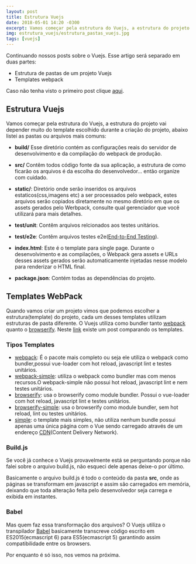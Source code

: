 ```yaml
---
layout: post
title: Estrutura Vuejs
date: 2018-05-01 14:20 -0300
excerpt: Vamos começar pela estrutura do Vuejs, a estrutura do projeto vai depender muito do template escolhido durante a criação do projeto...
img: estrutura_vuejs/estrutura_pastas_vuejs.jpg
tags: [vuejs]
---
```


Continuando nossos posts sobre o Vuejs. Esse artigo será separado em duas partes:
* Estrutura de pastas de um projeto Vuejs
* Templates webpack

Caso não tenha visto o primeiro post clique [aqui][primeiro-post].

## Estrutura Vuejs

Vamos começar pela estrutura do Vuejs, a estrutura do projeto vai depender muito do template escolhido durante a criação do projeto, abaixo listei as pastas ou arquivos mais comuns: 

* **build/**
Esse diretório contém as configurações reais do servidor de desenvolvimento e da compilação do webpack de produção.

* **src/**
Contêm todos código fonte da sua aplicação, a estrutura de como ficarão os arquivos é da escolha do desenvolvedor... então organize com cuidado.

* **static/**:
Diretório onde serão inseridos os arquivos estaticos(css,imagens etc) a ser processados pelo webpack, estes arquivos serão copiados diretamente no mesmo diretório em que os assets gerados pelo Werbpack, consulte qual gerenciador que você utilizará para mais detalhes.

* **test/unit**:
Contêm arquivos relcionados aos testes unitários.

* **test/e2e**:
Contêm arquivos testes e2e([End-to-End Testing][e2e]).

* **index.html**:
Este é o template para single page. Durante o desenvolvimento e as compilações, o Webpack gera assets e URLs desses assets gerados serão automaticamente injetadas nesse modelo para renderizar o HTML final.

* **package.json**:
Contém todas as dependências do projeto.


## Templates WebPack

Quando vamos criar um projeto vimos que podemos escolher a estrutura(template) do projeto, cada um desses templates utilizam estruturas de pasta diferente. O Vuejs utiliza como bundler tanto [webpack] quanto o [browserify]. Neste [link][webpack_browsefy] existe um post comparando os templates.


### Tipos Templates

* [webpack][webpack_vue]: É o pacote mais completo ou seja ele utiliza o webpack como bundler,possui   vue-loader com hot reload, javascript lint e testes unitários.
* [webpack-simple][webpack_simple]: utiliza o webpack como bundler mas com menos recursos.O webpack-simple não possui hot reload, javascript lint e nem testes unitários.
* [browserify][webpack_browserify]: usa o browserify como module bundler. Possui o vue-loader com hot reload, javascript lint e testes unitários.  
* [browserify-simple][webpack_browserify_simple]: usa o browserify como module bundler, sem hot reload, lint ou testes unitários.
* [simple][simple]: o template mais simples, não utiliza nenhum bundle possui apenas uma única página com o Vue sendo carregado através de um endereço [CDN](Content Delivery Network).


### Build.js
Se você já conhece o Vuejs provavelmente está se perguntando porque não falei sobre o arquivo build.js, não esqueci dele apenas deixe-o por último.

Basicamente o arquivo build.js é todo o conteúdo da pasta **src**, onde as páginas se transformam em javascript e assim são carregados em memória, deixando que toda alteração feita pelo desenvolvedor seja carrega e exibida em instantes.

### Babel
Mas quem faz essa transformação dos arquivos? O Vuejs utiliza o transpilador [Babel][babel] basicamente transcreve código escrito em ES2015(ecmascript 6) para ES5(ecmascript 5) garantindo assim compatibilidade entre os browsers.


Por enquanto é só isso, nos vemos na próxima.

[primeiro-post]: https://wteophilo.github.io/2018/04/03/ola-vuejs.html
[webpack_vue]: https://github.com/vuejs-templates/webpack
[webpack_simple]: https://github.com/vuejs-templates/webpack-simple
[webpack_browserify]: https://github.com/vuejs-templates/browserify
[webpack_browserify_simple]: https://github.com/vuejs-templates/browserify-simple
[simple]: https://github.com/vuejs-templates/simple
[CDN]: https://en.wikipedia.org/wiki/Content_delivery_network
[e2e]: https://vuejs-templates.github.io/webpack/e2e.html
[webpack_browsefy]: https://medium.freecodecamp.org/browserify-vs-webpack-b3d7ca08a0a9
[browserify]: http://browserify.org/
[webpack]: https://webpack.js.org/
[babel]: https://babeljs.io/
